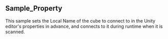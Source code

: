 ## Sample_Property

This sample sets the Local Name of the cube to connect to in the Unity editor's properties in advance, and connects to it during runtime when it is scanned.
